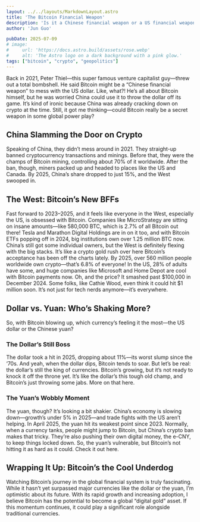 ```yaml
---
layout: ../../layouts/MarkdownLayout.astro
title: 'The Bitcoin Financial Weapon'
description: 'Is it a Chinese financial weapon or a US financial weapon?'
author: 'Jun Guo'

pubDate: 2025-07-09
# image:
#     url: 'https://docs.astro.build/assets/rose.webp'
#     alt: 'The Astro logo on a dark background with a pink glow.'
tags: ["bitcoin", "crypto", "geopolitics"]
---
```


Back in 2021, Peter Thiel—this super famous venture capitalist guy—threw out a total bombshell. He said Bitcoin might be a “Chinese financial weapon” to mess with the US dollar. Like, what?! He’s all about Bitcoin himself, but he was worried China could use it to throw the dollar off its game. It’s kind of ironic because China was already cracking down on crypto at the time. Still, it got me thinking—could Bitcoin really be a secret weapon in some global power play? 

## China Slamming the Door on Crypto

Speaking of China, they didn’t mess around in 2021. They straight-up banned cryptocurrency transactions and minings. Before that, they were the champs of Bitcoin mining, controlling about 70% of it worldwide. After the ban, though, miners packed up and headed to places like the US and Canada. By 2025, China’s share dropped to just 15%, and the West swooped in. 

## The West: Bitcoin’s New BFFs

Fast forward to 2023–2025, and it feels like everyone in the West, especially the US, is obsessed with Bitcoin. Companies like MicroStrategy are sitting on insane amounts—like 580,000 BTC, which is 2.7% of all Bitcoin out there! Tesla and Marathon Digital Holdings are in on it too, and with Bitcoin ETFs popping off in 2024, big institutions own over 1.25 million BTC now. China’s still got some individual owners, but the West is definitely flexing with the big stacks. It’s like a crypto gold rush over here
Bitcoin’s acceptance has been off the charts lately. By 2025, over 560 million people worldwide own crypto—that’s 6.8% of everyone! In the US, 28% of adults have some, and huge companies like Microsoft and Home Depot are cool with Bitcoin payments now. Oh, and the price? It smashed past $100,000 in December 2024. Some folks, like Cathie Wood, even think it could hit $1 million soon. It’s not just for tech nerds anymore—it’s everywhere.


## Dollar vs. Yuan: Who’s Shaking More?

So, with Bitcoin blowing up, which currency’s feeling it the most—the US dollar or the Chinese yuan?

### The Dollar’s Still Boss

The dollar took a hit in 2025, dropping about 11%—its worst slump since the ‘70s. And yeah, when the dollar dips, Bitcoin tends to soar. But let’s be real: the dollar’s still the king of currencies. Bitcoin’s growing, but it’s not ready to knock it off the throne yet. It’s like the dollar’s this tough old champ, and Bitcoin’s just throwing some jabs. More on that here.

### The Yuan’s Wobbly Moment

The yuan, though? It’s looking a bit shakier. China’s economy is slowing down—growth’s under 5% in 2025—and trade fights with the US aren’t helping. In April 2025, the yuan hit its weakest point since 2023. Normally, when a currency tanks, people might jump to Bitcoin, but China’s crypto ban makes that tricky. They’re also pushing their own digital money, the e-CNY, to keep things locked down. So, the yuan’s vulnerable, but Bitcoin’s not hitting it as hard as it could. Check it out here.

## Wrapping It Up: Bitcoin’s the Cool Underdog

Watching Bitcoin’s journey in the global financial system is truly fascinating. While it hasn’t yet surpassed major currencies like the dollar or the yuan, I’m optimistic about its future. With its rapid growth and increasing adoption, I believe Bitcoin has the potential to become a global “digital gold” asset. If this momentum continues, it could play a significant role alongside traditional currencies.